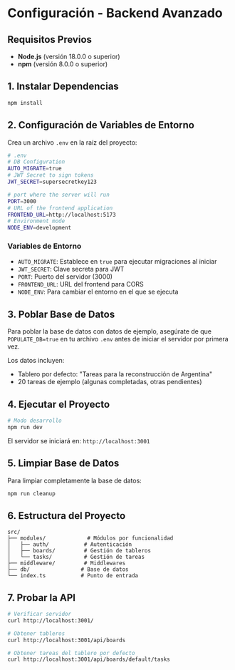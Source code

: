 # Configuración - Backend Avanzado

## Requisitos Previos

- **Node.js** (versión 18.0.0 o superior)
- **npm** (versión 8.0.0 o superior)

## 1. Instalar Dependencias

```bash
npm install
```

## 2. Configuración de Variables de Entorno

Crea un archivo `.env` en la raíz del proyecto:

```bash
# .env
# DB Configuration
AUTO_MIGRATE=true
# JWT Secret to sign tokens
JWT_SECRET=supersecretkey123

# port where the server will run
PORT=3000
# URL of the frontend application
FRONTEND_URL=http://localhost:5173
# Environment mode
NODE_ENV=development
```

### Variables de Entorno

- `AUTO_MIGRATE`: Establece en `true` para ejecutar migraciones al iniciar
- `JWT_SECRET`: Clave secreta para JWT
- `PORT`: Puerto del servidor (3000)
- `FRONTEND_URL`: URL del frontend para CORS
- `NODE_ENV`: Para cambiar el entorno en el que se ejecuta 

## 3. Poblar Base de Datos

Para poblar la base de datos con datos de ejemplo, asegúrate de que `POPULATE_DB=true` en tu archivo `.env` antes de iniciar el servidor por primera vez.

Los datos incluyen:
- Tablero por defecto: "Tareas para la reconstrucción de Argentina"
- 20 tareas de ejemplo (algunas completadas, otras pendientes)

## 4. Ejecutar el Proyecto

```bash
# Modo desarrollo
npm run dev
```

El servidor se iniciará en: `http://localhost:3001`

## 5. Limpiar Base de Datos

Para limpiar completamente la base de datos:

```bash
npm run cleanup
```

## 6. Estructura del Proyecto

```
src/
├── modules/             # Módulos por funcionalidad
│   ├── auth/           # Autenticación
│   ├── boards/         # Gestión de tableros
│   └── tasks/          # Gestión de tareas
├── middleware/         # Middlewares
├── db/                # Base de datos
└── index.ts           # Punto de entrada
```

## 7. Probar la API

```bash
# Verificar servidor
curl http://localhost:3001/

# Obtener tableros
curl http://localhost:3001/api/boards

# Obtener tareas del tablero por defecto
curl http://localhost:3001/api/boards/default/tasks
```
